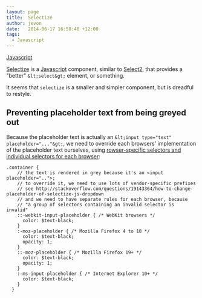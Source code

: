 ```yaml
---
layout: page
title:  Selectize
author: jevon
date:   2014-06-17 16:58:40 +12:00
tags:
  - Javascript
---
```


[Javascript](Javascript.md)

[Selectize](Selectize.md) is a [Javascript](Javascript.md) component, similar to [Select2](select2.md), that provides a "better" `&lt;select&gt;` element, or something.

It seems that `selectize` is a smaller and simpler component, but is dreadful to restyle.

## Preventing placeholder text from being greyed out

Because the placeholder text is actually an `&lt;input type="text" placeholder="..."&gt;`, we need to override each browsers' implementation of the placeholder text ourselves, using <a href="http://stackoverflow.com/questions/2610497/change-an-inputs-html5-placeholder-color-with-css">rowser-specific selectors and individual selectors for each browser</a>:

```
.container {
    // the text is rendered in grey because it's an <input placeholder="..">;
    // to override it, we need to use lots of vendor-specific prefixes
    // see http://stackoverflow.com/questions/19143364/how-to-change-placeholder-of-selectize-js-dropdown
    // and we need to have separate rules for each browser, because
    // "a group of selectors containing an invalid selector is invalid"
    ::-webkit-input-placeholder { /* WebKit browsers */
      color: $text-black;
    }
    :-moz-placeholder { /* Mozilla Firefox 4 to 18 */
      color: $text-black;
      opacity: 1;
    }
    ::-moz-placeholder { /* Mozilla Firefox 19+ */
      color: $text-black;
      opacity: 1;
    }
    :-ms-input-placeholder { /* Internet Explorer 10+ */
      color: $text-black;
    }
  }
```
